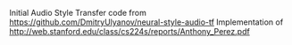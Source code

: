 Initial Audio Style Transfer code from https://github.com/DmitryUlyanov/neural-style-audio-tf
Implementation of http://web.stanford.edu/class/cs224s/reports/Anthony_Perez.pdf
